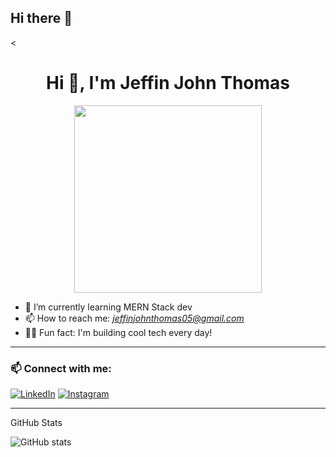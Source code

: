 ## Hi there 👋

<<h1 align="center">Hi 👋, I'm Jeffin John Thomas</h1>
<p align="center">
  <img src="https://media.giphy.com/media/qgQUggAC3Pfv687qPC/giphy.gif" width="300"/>
</p>

- 🌱 I’m currently learning MERN Stack dev
- 📫 How to reach me: *jeffinjohnthomas05@gmail.com*
- 🧑‍💻 Fun fact: I'm building cool tech every day!

---

### 📫 Connect with me:

[![LinkedIn](https://img.shields.io/badge/LinkedIn-jeffin--john--thomas-blue?style=flat&logo=linkedin)](https://www.linkedin.com/in/jeffin-john-thomas-2b600626a)
[![Instagram]([https://img.shields.io/badge/Instagram-%23E4405F.svg?style=flat&logo=instagram&logoColor=white)](https://www.instagram.com/your_instagram](https://www.instagram.com/jeffinnn))


---

 GitHub Stats

![GitHub stats](https://github-readme-stats.vercel.app/api?username=jeffinjohnthomas&show_icons=true&theme=radical)


